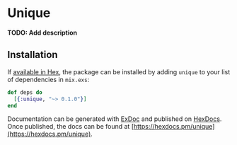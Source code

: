 # Unique

**TODO: Add description**

## Installation

If [available in Hex](https://hex.pm/docs/publish), the package can be installed
by adding `unique` to your list of dependencies in `mix.exs`:

```elixir
def deps do
  [{:unique, "~> 0.1.0"}]
end
```

Documentation can be generated with [ExDoc](https://github.com/elixir-lang/ex_doc)
and published on [HexDocs](https://hexdocs.pm). Once published, the docs can
be found at [https://hexdocs.pm/unique](https://hexdocs.pm/unique).

